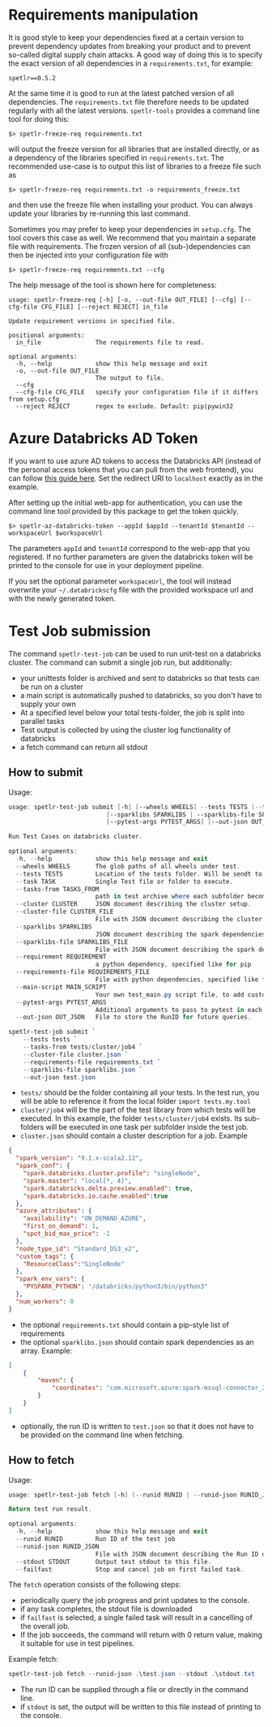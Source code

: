 
# Requirements manipulation

It is good style to keep your dependencies fixed at a certain
version to prevent dependency updates from breaking your product
and to prevent so-called digital supply chain attacks. A good way of 
doing this is to specify the exact version of all dependencies in a 
`requirements.txt`, for example:

```
spetlr==0.5.2
```

At the same time it is good to run at the latest patched version of all 
dependencies. The `requirements.txt` file therefore needs to be updated 
regularly with all the latest versions. `spetlr-tools` provides
a command line tool for doing this:

```
$> spetlr-freeze-req requirements.txt
```

will output the freeze version for all libraries that are installed directly,
or as a dependency of the libraries specified in `requirements.txt`.
The recommended use-case is to output this list of libraries to a freeze file
such as 

```
$> spetlr-freeze-req requirements.txt -o requirements_freeze.txt
```

and then use the freeze file when installing your product. You can always 
update your libraries by re-running this last command.

Sometimes you may prefer to keep your dependencies in `setup.cfg`.
The tool covers this case as well. We recommend that you maintain a separate
file with requirements. The frozen version of all (sub-)dependencies can then 
be injected into your configuration file with

```
$> spetlr-freeze-req requirements.txt --cfg
```

The help message of the tool is shown here for completeness:
```
usage: spetlr-freeze-req [-h] [-o, --out-file OUT_FILE] [--cfg] [--cfg-file CFG_FILE] [--reject REJECT] in_file

Update requirement versions in specified file.

positional arguments:
  in_file               The requirements file to read.

optional arguments:
  -h, --help            show this help message and exit
  -o, --out-file OUT_FILE
                        The output to file.
  --cfg
  --cfg-file CFG_FILE   specify your configuration file if it differs from setup.cfg
  --reject REJECT       regex to exclude. Default: pip|pywin32
```

# Azure Databricks AD Token

If you want to use azure AD tokens to access the Databricks API
(instead of the personal access tokens that you can pull from the
web frontend), you can follow 
[this guide here](https://docs.microsoft.com/en-us/azure/databricks/dev-tools/api/latest/aad/app-aad-token).
Set the redirect URI to `localhost` exactly as in the example.

After setting up the initial web-app for authentication, you can use 
the command line tool provided by this package to get the token quickly.

```
$> spetlr-az-databricks-token --appId $appId --tenantId $tenantId --workspaceUrl $workspaceUrl
```

The parameters `appId` and `tenantId` correspond to the web-app that you registered.
If no further parameters are given the databricks token will be printed to
the console for use in your deployment pipeline.

If you set the optional parameter `workspaceUrl`, the tool will instead 
overwrite your `~/.databrickscfg` file with the provided workspace url
and with the newly generated token.

# Test Job submission

The command `spetlr-test-job` can be used to run unit-test on a databricks cluster.
The command can submit a single job run, but additionally:

 - your unittests folder is archived and sent to databricks so that tests can be run 
   on a cluster
 - a main script is automatically pushed to databricks, so you don't have to supply 
   your own
 - At a specified level below your total tests-folder, the job is split into parallel 
   tasks
 - Test output is collected by using the cluster log functionality of databricks
 - a fetch command can return all stdout

## How to submit

Usage:
```powershell
usage: spetlr-test-job submit [-h] [--wheels WHEELS] --tests TESTS (--task TASK | --tasks-from TASKS_FROM) (--cluster CLUSTER | --cluster-file CLUSTER_FILE)
                           [--sparklibs SPARKLIBS | --sparklibs-file SPARKLIBS_FILE] [--requirement REQUIREMENT | --requirements-file REQUIREMENTS_FILE] [--main-script MAIN_SCRIPT]    
                           [--pytest-args PYTEST_ARGS] [--out-json OUT_JSON]

Run Test Cases on databricks cluster.

optional arguments:
  -h, --help            show this help message and exit
  --wheels WHEELS       The glob paths of all wheels under test.
  --tests TESTS         Location of the tests folder. Will be sendt to databricks as a whole.
  --task TASK           Single Test file or folder to execute.
  --tasks-from TASKS_FROM
                        path in test archive where each subfolder becomes a task.
  --cluster CLUSTER     JSON document describing the cluster setup.
  --cluster-file CLUSTER_FILE
                        File with JSON document describing the cluster setup.
  --sparklibs SPARKLIBS
                        JSON document describing the spark dependencies.
  --sparklibs-file SPARKLIBS_FILE
                        File with JSON document describing the spark dependencies.
  --requirement REQUIREMENT
                        a python dependency, specified like for pip
  --requirements-file REQUIREMENTS_FILE
                        File with python dependencies, specified like for pip
  --main-script MAIN_SCRIPT
                        Your own test_main.py script file, to add custom functionality.
  --pytest-args PYTEST_ARGS
                        Additional arguments to pass to pytest in each test job.
  --out-json OUT_JSON   File to store the RunID for future queries.
```

```powershell
spetlr-test-job submit `
    --tests tests `
    --tasks-from tests/cluster/job4 `
    --cluster-file cluster.json `
    --requirements-file requirements.txt `
    --sparklibs-file sparklibs.json `
    --out-json test.json
```

- `tests/` should be the folder containing all your tests. In the test run, you will 
  be able to reference it from the local folder `import tests.my.tool`
- `cluster/job4` will be the part of the test library from which tests will be 
  executed. In this example, the folder `tests/cluster/job4` exists. Its sub-folders 
  will be executed in one task per subfolder inside the test job.
- `cluster.json` should contain a cluster description for a job. Example
```json
{
  "spark_version": "9.1.x-scala2.12",
  "spark_conf": {
    "spark.databricks.cluster.profile": "singleNode",
    "spark.master": "local[*, 4]",
    "spark.databricks.delta.preview.enabled": true,
    "spark.databricks.io.cache.enabled":true
  },
  "azure_attributes": {
    "availability": "ON_DEMAND_AZURE",
    "first_on_demand": 1,
    "spot_bid_max_price": -1
  },
  "node_type_id": "Standard_DS3_v2",
  "custom_tags": {
    "ResourceClass":"SingleNode"
  },
  "spark_env_vars": {
    "PYSPARK_PYTHON": "/databricks/python3/bin/python3"
  },
  "num_workers": 0
}
```
- the optional `requirements.txt` should contain a pip-style list of requirements
- the optional `sparklibs.json` should contain spark dependencies as an array. Example:
```json
[
    {
        "maven": {
            "coordinates": "com.microsoft.azure:spark-mssql-connector_2.12:1.2.0"
        }
    }
]
```
- optionally, the run ID is written to `test.json` so that it does not have to be 
  provided on the command line when fetching.

## How to fetch
Usage:
```powershell
usage: spetlr-test-job fetch [-h] (--runid RUNID | --runid-json RUNID_JSON) [--stdout STDOUT] [--failfast]

Return test run result.

optional arguments:
  -h, --help            show this help message and exit
  --runid RUNID         Run ID of the test job
  --runid-json RUNID_JSON
                        File with JSON document describing the Run ID of the test job.
  --stdout STDOUT       Output test stdout to this file.
  --failfast            Stop and cancel job on first failed task.
```

The `fetch` operation consists of the following steps:
- periodically query the job progress and print updates to the console.
- if any task completes, the stdout file is downloaded
- if `failfast` is selected, a single failed task will result in a cancelling of the 
  overall job.
- If the job succeeds, the command will return with 0 return value, making it 
  suitable for use in test pipelines.

Example fetch:
```powershell
spetlr-test-job fetch --runid-json .\test.json --stdout .\stdout.txt
```

- The run ID can be supplied through a file or directly in the command line.
- if `stdout` is set, the output will be written to this file instead of printing to 
  the console.